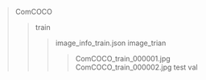 >ComCOCO
>>train
>>>image_info_train.json
>>>image_trian
>>>>ComCOCO_train_000001.jpg
>>>>ComCOCO_train_000002.jpg
>>test
>>val
